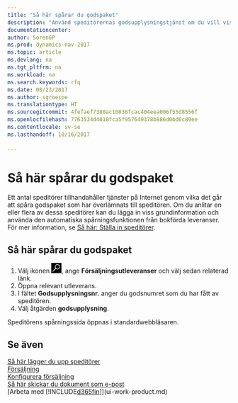 ```yaml
---
title: "Så här spårar du godspaket"
description: "Använd speditörernas godsupplysningstjänst om du vill visa förloppet för en leverans."
documentationcenter: 
author: SorenGP
ms.prod: dynamics-nav-2017
ms.topic: article
ms.devlang: na
ms.tgt_pltfrm: na
ms.workload: na
ms.search.keywords: rfq
ms.date: 08/23/2017
ms.author: sgroespe
ms.translationtype: HT
ms.sourcegitcommit: 4fefaef7380ac10836fcac404eea006f55d8556f
ms.openlocfilehash: 7763534d4010fca5f957649378b886d0bd0c89ee
ms.contentlocale: sv-se
ms.lasthandoff: 10/16/2017

---
```

# <a name="how-to-track-packages"></a>Så här spårar du godspaket
Ett antal speditörer tillhandahåller tjänster på Internet genom vilka det går att spåra godspaket som har överlämnats till speditören. Om du anlitar en eller flera av dessa speditörer kan du lägga in viss grundinformation och använda den automatiska spårningsfunktionen från bokförda leveranser. För mer information, se [Så här: Ställa in speditörer](sales-how-to-set-up-shipping-agents.md).

## <a name="to-track-a-package"></a>Så här spårar du godspaket
1. Välj ikonen ![Söka efter sida eller rapport](media/ui-search/search_small.png "ikonen Söka efter sida eller rapport"), ange **Försäljningsutleveranser** och välj sedan relaterad länk.
2. Öppna relevant utleverans.
3. I fältet **Godsupplysningsnr.** anger du godsnumret som du har fått av speditören.
4. Välj åtgärden **godsupplysning**.

Speditörens spårningssida öppnas i standardwebbläsaren.

## <a name="see-also"></a>Se även
[Så här lägger du upp speditörer](sales-how-to-set-up-shipping-agents.md)  
[Försäljning](sales-manage-sales.md)  
[Konfigurera försäljning](sales-setup-sales.md)  
[Så här skickar du dokument som e-post](ui-how-send-documents-email.md)  
[Arbeta med [!INCLUDE[d365fin](includes/d365fin_md.md)]](ui-work-product.md)

